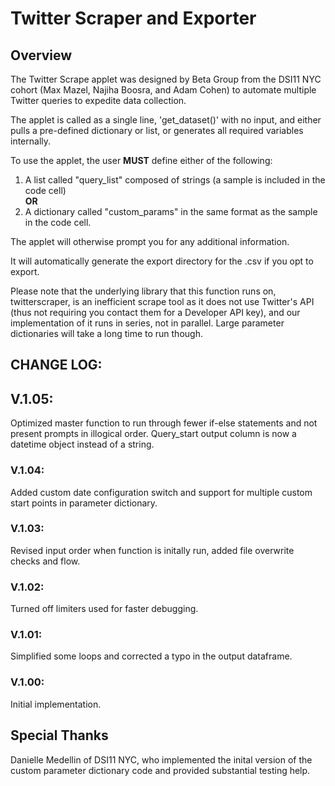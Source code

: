 # Twitter Scraper and Exporter  
  
## Overview
The Twitter Scrape applet was designed by Beta Group from the DSI11 NYC cohort (Max Mazel, Najiha Boosra, and Adam Cohen) to automate multiple Twitter queries to expedite data collection.
  
The applet is called as a single line, 'get_dataset()' with no input, and either pulls a pre-defined dictionary or list, or generates all required variables internally.
  
To use the applet, the user **MUST** define either of the following:  
  
1) A list called "query_list" composed of strings (a sample is included in the code cell)  
**OR**  
2) A dictionary called "custom_params" in the same format as the sample in the code cell.  
  
The applet will otherwise prompt you for any additional information.  
  
It will automatically generate the export directory for the .csv if you opt to export.  
  
Please note that the underlying library that this function runs on, twitterscraper, is an inefficient scrape tool as it does not use Twitter's API (thus not requiring you contact them for a Developer API key), and our implementation of it runs in series, not in parallel. Large parameter dictionaries will take a long time to run though.  
  
## CHANGE LOG:  
## V.1.05:  
Optimized master function to run through fewer if-else statements and not present prompts in illogical order. Query_start output column is now a datetime object instead of a string.
  
### V.1.04:  
Added custom date configuration switch and support for multiple custom start points in parameter dictionary.

### V.1.03:
Revised input order when function is initally run, added file overwrite checks and flow. 

### V.1.02:
Turned off limiters used for faster debugging.

### V.1.01:  
Simplified some loops and corrected a typo in the output dataframe.  
  
### V.1.00:
Initial implementation.  
  
## Special Thanks
Danielle Medellin of DSI11 NYC, who implemented the inital version of the custom parameter dictionary code and provided substantial testing help.
